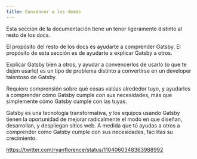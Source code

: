 ```yaml
---
title: Convencer a los demás
---
```


Esta sección de la documentación tiene un tenor ligeramente distinto al resto de los docs.

El propósito del resto de los docs es ayudarte a comprender Gatsby. El propósito de esta sección es de ayudarte a explicar Gatsby a otros.

Explicar Gatsby bien a otros, y ayudar a convencerlos de usarlo (o que te dejen usarlo) es un tipo de problema distinto a convertirse en un developer talentoso de Gatsby.

Requiere comprensión sobre qué cosas valúas alrededor tuyo, y ayudarlos a comprender cómo Gatsby cumple _con sus_ necesidades, más que simplemente cómo Gatsby cumple con las tuyas.

Gatsby es una tecnología transformativa, y los equipos usando Gatsby tienen la oportunidad de mejorar radicalmente el modo en que diseñan, desarrollan, y despliegan sitios web. A medida que tú ayudas a otros a comprender como Gatsby cumple con sus necesidades, facilitas su crecimiento.

https://twitter.com/ryanflorence/status/1104060348363988992
